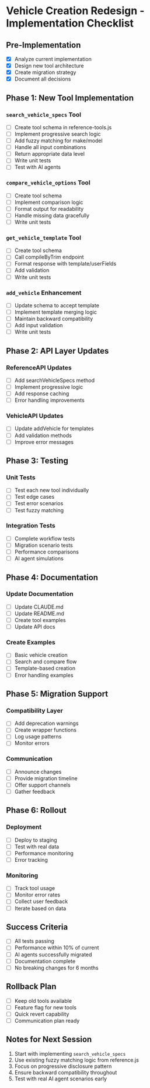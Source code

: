 # Vehicle Creation Redesign - Implementation Checklist

## Pre-Implementation
- [x] Analyze current implementation
- [x] Design new tool architecture  
- [x] Create migration strategy
- [x] Document all decisions

## Phase 1: New Tool Implementation

### `search_vehicle_specs` Tool
- [ ] Create tool schema in reference-tools.js
- [ ] Implement progressive search logic
- [ ] Add fuzzy matching for make/model
- [ ] Handle all input combinations
- [ ] Return appropriate data level
- [ ] Write unit tests
- [ ] Test with AI agents

### `compare_vehicle_options` Tool  
- [ ] Create tool schema
- [ ] Implement comparison logic
- [ ] Format output for readability
- [ ] Handle missing data gracefully
- [ ] Write unit tests

### `get_vehicle_template` Tool
- [ ] Create tool schema
- [ ] Call compileByTrim endpoint
- [ ] Format response with template/userFields
- [ ] Add validation
- [ ] Write unit tests

### `add_vehicle` Enhancement
- [ ] Update schema to accept template
- [ ] Implement template merging logic
- [ ] Maintain backward compatibility
- [ ] Add input validation
- [ ] Write unit tests

## Phase 2: API Layer Updates

### ReferenceAPI Updates
- [ ] Add searchVehicleSpecs method
- [ ] Implement progressive logic
- [ ] Add response caching
- [ ] Error handling improvements

### VehicleAPI Updates  
- [ ] Update addVehicle for templates
- [ ] Add validation methods
- [ ] Improve error messages

## Phase 3: Testing

### Unit Tests
- [ ] Test each new tool individually
- [ ] Test edge cases
- [ ] Test error scenarios
- [ ] Test fuzzy matching

### Integration Tests
- [ ] Complete workflow tests
- [ ] Migration scenario tests
- [ ] Performance comparisons
- [ ] AI agent simulations

## Phase 4: Documentation

### Update Documentation
- [ ] Update CLAUDE.md
- [ ] Update README.md
- [ ] Create tool examples
- [ ] Update API docs

### Create Examples
- [ ] Basic vehicle creation
- [ ] Search and compare flow
- [ ] Template-based creation
- [ ] Error handling examples

## Phase 5: Migration Support

### Compatibility Layer
- [ ] Add deprecation warnings
- [ ] Create wrapper functions
- [ ] Log usage patterns
- [ ] Monitor errors

### Communication
- [ ] Announce changes
- [ ] Provide migration timeline
- [ ] Offer support channels
- [ ] Gather feedback

## Phase 6: Rollout

### Deployment
- [ ] Deploy to staging
- [ ] Test with real data
- [ ] Performance monitoring
- [ ] Error tracking

### Monitoring
- [ ] Track tool usage
- [ ] Monitor error rates
- [ ] Collect user feedback
- [ ] Iterate based on data

## Success Criteria
- [ ] All tests passing
- [ ] Performance within 10% of current
- [ ] AI agents successfully migrated
- [ ] Documentation complete
- [ ] No breaking changes for 6 months

## Rollback Plan
- [ ] Keep old tools available
- [ ] Feature flag for new tools
- [ ] Quick revert capability
- [ ] Communication plan ready

## Notes for Next Session
1. Start with implementing `search_vehicle_specs`
2. Use existing fuzzy matching logic from reference.js
3. Focus on progressive disclosure pattern
4. Ensure backward compatibility throughout
5. Test with real AI agent scenarios early